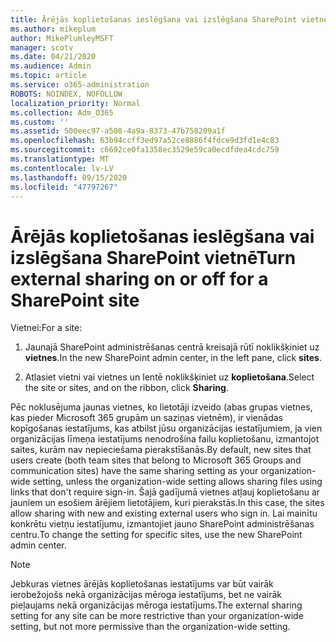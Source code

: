 ```yaml
---
title: Ārējās koplietošanas ieslēgšana vai izslēgšana SharePoint vietnē
ms.author: mikeplum
author: MikePlumleyMSFT
manager: scotv
ms.date: 04/21/2020
ms.audience: Admin
ms.topic: article
ms.service: o365-administration
ROBOTS: NOINDEX, NOFOLLOW
localization_priority: Normal
ms.collection: Adm_O365
ms.custom: ''
ms.assetid: 500eec97-a508-4a9a-8373-47b758209a1f
ms.openlocfilehash: 63b94ccff3ed97a52ce8886f4fdce9d3fd1e4c83
ms.sourcegitcommit: c6692ce0fa1358ec3529e59ca0ecdfdea4cdc759
ms.translationtype: MT
ms.contentlocale: lv-LV
ms.lasthandoff: 09/15/2020
ms.locfileid: "47797267"
---
```

# <a name="turn-external-sharing-on-or-off-for-a-sharepoint-site"></a><span data-ttu-id="6bca3-102">Ārējās koplietošanas ieslēgšana vai izslēgšana SharePoint vietnē</span><span class="sxs-lookup"><span data-stu-id="6bca3-102">Turn external sharing on or off for a SharePoint site</span></span>

<span data-ttu-id="6bca3-103">Vietnei:</span><span class="sxs-lookup"><span data-stu-id="6bca3-103">For a site:</span></span>
  
1. <span data-ttu-id="6bca3-104">Jaunajā SharePoint administrēšanas centrā kreisajā rūtī noklikšķiniet uz **vietnes**.</span><span class="sxs-lookup"><span data-stu-id="6bca3-104">In the new SharePoint admin center, in the left pane, click **sites**.</span></span>
    
2. <span data-ttu-id="6bca3-105">Atlasiet vietni vai vietnes un lentē noklikšķiniet uz **koplietošana**.</span><span class="sxs-lookup"><span data-stu-id="6bca3-105">Select the site or sites, and on the ribbon, click **Sharing**.</span></span>
    
<span data-ttu-id="6bca3-106">Pēc noklusējuma jaunas vietnes, ko lietotāji izveido (abas grupas vietnes, kas pieder Microsoft 365 grupām un saziņas vietnēm), ir vienādas kopīgošanas iestatījums, kas atbilst jūsu organizācijas iestatījumiem, ja vien organizācijas līmeņa iestatījums nenodrošina failu koplietošanu, izmantojot saites, kurām nav nepieciešama pierakstīšanās.</span><span class="sxs-lookup"><span data-stu-id="6bca3-106">By default, new sites that users create (both team sites that belong to Microsoft 365 Groups and communication sites) have the same sharing setting as your organization-wide setting, unless the organization-wide setting allows sharing files using links that don't require sign-in.</span></span> <span data-ttu-id="6bca3-107">Šajā gadījumā vietnes atļauj koplietošanu ar jauniem un esošiem ārējiem lietotājiem, kuri pierakstās.</span><span class="sxs-lookup"><span data-stu-id="6bca3-107">In this case, the sites allow sharing with new and existing external users who sign in.</span></span> <span data-ttu-id="6bca3-108">Lai mainītu konkrētu vietņu iestatījumu, izmantojiet jauno SharePoint administrēšanas centru.</span><span class="sxs-lookup"><span data-stu-id="6bca3-108">To change the setting for specific sites, use the new SharePoint admin center.</span></span>
  
> [!NOTE]
> <span data-ttu-id="6bca3-109">Jebkuras vietnes ārējās koplietošanas iestatījums var būt vairāk ierobežojošs nekā organizācijas mēroga iestatījums, bet ne vairāk pieļaujams nekā organizācijas mēroga iestatījums.</span><span class="sxs-lookup"><span data-stu-id="6bca3-109">The external sharing setting for any site can be more restrictive than your organization-wide setting, but not more permissive than the organization-wide setting.</span></span> 
  

